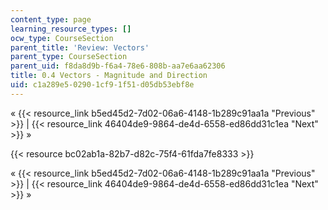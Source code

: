 ```yaml
---
content_type: page
learning_resource_types: []
ocw_type: CourseSection
parent_title: 'Review: Vectors'
parent_type: CourseSection
parent_uid: f8da8d9b-f6a4-78e6-808b-aa7e6aa62306
title: 0.4 Vectors - Magnitude and Direction
uid: c1a289e5-0290-1cf9-1f51-d05db53ebf8e
---
```


« {{< resource_link b5ed45d2-7d02-06a6-4148-1b289c91aa1a "Previous" >}} | {{< resource_link 46404de9-9864-de4d-6558-ed86dd31c1ea "Next" >}} »

{{< resource bc02ab1a-82b7-d82c-75f4-61fda7fe8333 >}}

« {{< resource_link b5ed45d2-7d02-06a6-4148-1b289c91aa1a "Previous" >}} | {{< resource_link 46404de9-9864-de4d-6558-ed86dd31c1ea "Next" >}} »